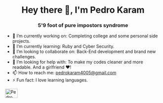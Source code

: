 <h1 align="center">Hey there 👋, I'm Pedro Karam</h1>
<h3 align="center">5'9 foot of pure impostors syndrome</h3>

- 🔭 I’m currently working on: Completing college and some personal side projects.
- 🌱 I’m currently learning: Ruby and Cyber Security.
- 👯 I’m looking to collaborate on: Back-End development and brand new challenges.
- 🤔 I’m looking for help with: To make my codes cleaner and more readable. And a girlfriend ♥️!
- 📫 How to reach me: pedrokaram4005@gmail.com
- ⚡ Fun fact: I love learning languages.

<p align="left">
<a href="https://www.instagram.com/pedro._.karam/" target="blank"><img align="center" src="https://raw.githubusercontent.com/rahuldkjain/github-profile-readme-generator/master/src/images/icons/Social/instagram.svg" alt="Pedro Karam" height="30" width="40" /></a>
</p>
